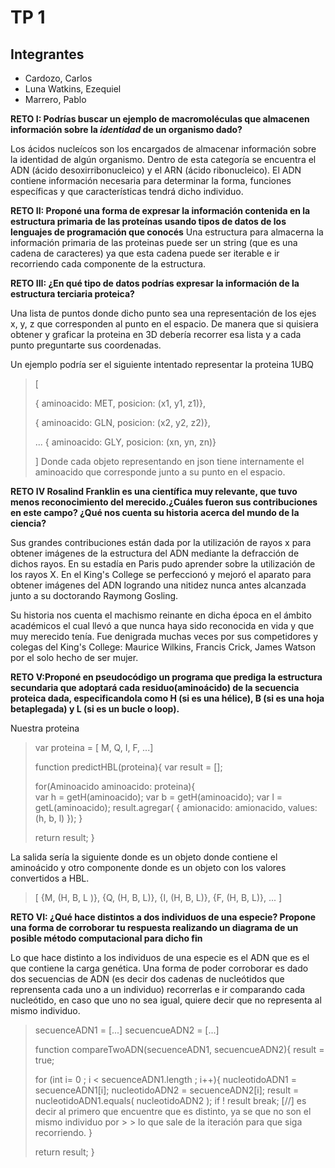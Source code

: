 # TP 1

## Integrantes
* Cardozo, Carlos
* Luna Watkins, Ezequiel
* Marrero, Pablo

**RETO I: Podrías buscar un ejemplo de macromoléculas que almacenen información sobre la _identidad_ de un organismo dado?**

Los ácidos nucleícos son los encargados de almacenar información sobre la identidad de algún organismo. Dentro de esta categoría se encuentra el ADN (ácido desoxirribonucleico) y el ARN (ácido ribonucleico).
El ADN contiene información necesaria para determinar la forma, funciones específicas y que características tendrá dicho individuo.

**RETO II: Proponé una forma de expresar la información contenida en la estructura primaria de las proteínas usando tipos de datos de los lenguajes de programación que conocés**
Una estructura para almacerna la información primaria de las proteinas puede ser un string (que es una cadena de caracteres) ya que esta cadena puede ser iterable e ir recorriendo cada componente de la estructura.

**RETO III: ¿En qué tipo de datos podrías expresar la información de la estructura terciaria proteica?**

Una lista de puntos donde dicho punto sea una representación de los ejes x, y, z que corresponden al punto en el espacio.
De manera que si quisiera obtener y graficar la proteina en 3D debería recorrer esa lista y a cada punto preguntarte sus coordenadas.

Un ejemplo podría ser el siguiente intentado representar la proteina 1UBQ 
> 
> [ 
>
> 	{ aminoacido: MET, posicion: (x1, y1, z1)}, 
>
> 	{ aminoacido: GLN, posicion: (x2, y2, z2)}, 
>
> 	...
> 	{ aminoacido: GLY, posicion: (xn, yn, zn)} 
>
> ] 
Donde cada objeto representando en json tiene internamente el aminoacido que corresponde junto a su punto en el espacio.

**RETO IV Rosalind Franklin es una científica muy relevante, que tuvo menos reconocimiento del merecido.¿Cuáles fueron sus contribuciones en este campo? ¿Qué nos cuenta su historia acerca del mundo de la ciencia?**

Sus grandes contribuciones están dada por la utilización de rayos x para obtener imágenes de la estructura del ADN mediante la defracción de dichos rayos.
En su estadía en Paris pudo aprender sobre la utilización de los rayos X. 
En el King's College se perfeccionó y mejoró el aparato para obtener imágenes del ADN logrando una nitidez nunca antes alcanzada junto a su doctorando Raymong Gosling.

Su historia nos cuenta el machismo reinante en dicha época en el ámbito académicos el cual llevó a que nunca haya sido reconocida en vida y que muy merecido tenía.
Fue denigrada muchas veces por sus competidores y colegas del King's College: Maurice Wilkins, Francis Crick, James Watson por el solo hecho de ser mujer.

**RETO V:Proponé en pseudocódigo un programa que prediga la estructura secundaria que adoptará cada residuo(aminoácido) de la secuencia proteica dada, especificandola como H (si es una hélice), B (si es una hoja betaplegada) y L (si es un bucle o loop).**

Nuestra proteina
> 
> var proteina = [ M, Q, I, F, ...]
> 
> function predictHBL(proteina){
> 	var result = [];
> 
> 	for(Aminoacido aminoacido: proteina){	
> 		var h = getH(aminoacido);
> 		var b = getH(aminoacido);
> 		var l = getL(aminoacido);
> 		result.agregar( { amionacido: amionacido, values: (h, b, l)  });
> 	}
> 
> 	return result;
> }
> 

La salida sería la siguiente donde es un objeto donde contiene el aminoácido y otro componente donde es un objeto con los valores convertidos a HBL.
> [
> 	{M, (H, B, L )},
> 	{Q, (H, B, L)},
> 	{I, (H, B, L)},
> 	{F, (H, B, L)},
> 	...
> ]


**RETO VI: ¿Qué hace distintos a dos individuos de una especie? Propone una forma de corroborar tu respuesta realizando un diagrama de un posible método computacional para dicho fin**

Lo que hace distinto a los individuos de una especie es el ADN que es el que contiene la carga genética.
Una forma de poder corroborar es dado dos secuencias de ADN (es decir dos cadenas de nucleótidos que reprensenta cada uno a un individuo) recorrerlas e ir comparando cada nucleótido, en caso que uno no sea igual, quiere decir que no representa al mismo individuo.
> 
> secuenceADN1 = [...]
> secuencueADN2 = [...]
> 
> function compareTwoADN(secuenceADN1, secuencueADN2){
> 	result = true;
> 
> 	for (int i= 0 ; i < secuenceADN1.length ; i++){
> 		nucleotidoADN1 = secuenceADN1[i];
> 		nucleotidoADN2 = secuenceADN2[i];
> 		result = nucleotidoADN1.equals( nucleotidoADN2 );
> 		if ! result break;  [//] es decir al primero que encuentre que es distinto, ya se que no son el mismo individuo por > >  lo que sale de la iteración para que siga recorriendo.
> 	}
> 
> 	return result;
> }
